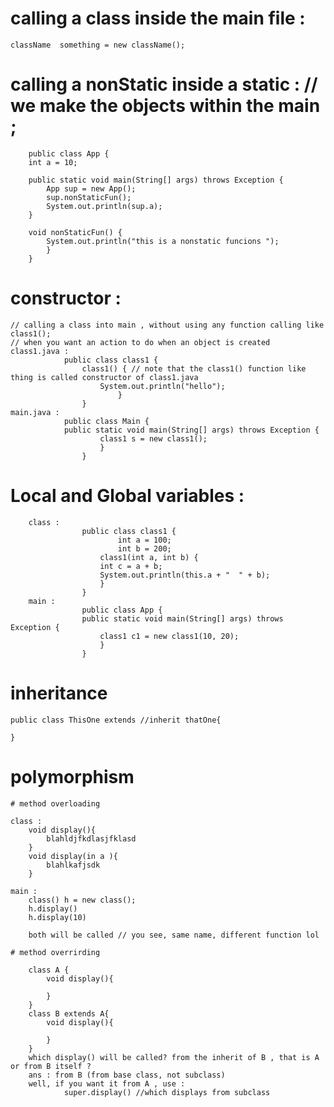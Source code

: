 # calling a class inside the main file : 
    className  something = new className();

# calling a nonStatic inside a static : // we make the objects within the main ;
        public class App {
        int a = 10;

        public static void main(String[] args) throws Exception {
            App sup = new App();
            sup.nonStaticFun();
            System.out.println(sup.a);
        }

        void nonStaticFun() {
            System.out.println("this is a nonstatic funcions ");
            }
        }


# constructor : 
    // calling a class into main , without using any function calling like class1();
    // when you want an action to do when an object is created 
    class1.java : 
                public class class1 {
                    class1() { // note that the class1() function like thing is called constructor of class1.java
                        System.out.println("hello");
                            }
                    }
    main.java : 
                public class Main {
                public static void main(String[] args) throws Exception {
                        class1 s = new class1();
                        }
                    }

# Local and Global variables : 

        class : 
                    public class class1 {
                            int a = 100;
                            int b = 200;
                        class1(int a, int b) {
                        int c = a + b;
                        System.out.println(this.a + "  " + b);
                        }
                    }
        main : 
                    public class App {
                    public static void main(String[] args) throws Exception {
                        class1 c1 = new class1(10, 20);
                        }
                    }
    

# inheritance 
    public class ThisOne extends //inherit thatOne{
         
    }

# polymorphism 

    # method overloading 

    class : 
        void display(){
            blahldjfkdlasjfklasd
        }
        void display(in a ){
            blahlkafjsdk
        }
    
    main : 
        class() h = new class();
        h.display()
        h.display(10)

        both will be called // you see, same name, different function lol 

    # method overrirding 

        class A {
            void display(){

            }
        }
        class B extends A{
            void display(){

            }
        }
        which display() will be called? from the inherit of B , that is A or from B itself ? 
        ans : from B (from base class, not subclass)
        well, if you want it from A , use : 
                super.display() //which displays from subclass 

